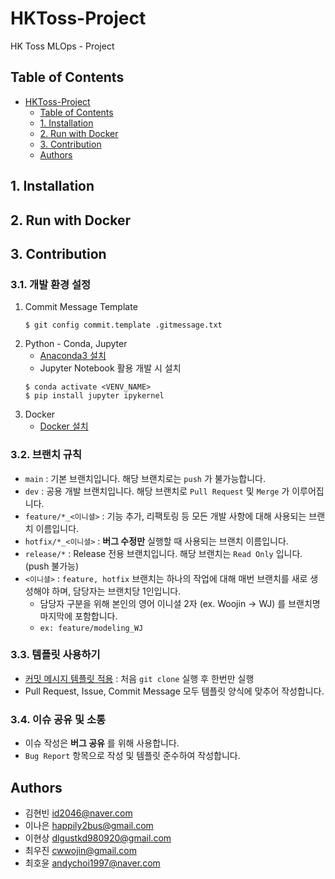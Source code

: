 # HKToss-Project

HK Toss MLOps - Project

## Table of Contents

- [HKToss-Project](#hktoss-project)
  - [Table of Contents](#table-of-contents)
  - [1. Installation](#1-installation)
  - [2. Run with Docker](#2-run-with-docker)
  - [3. Contribution](#3-contribution)
  - [Authors](#authors)

## 1. Installation

## 2. Run with Docker

## 3. Contribution

### 3.1. 개발 환경 설정

1. Commit Message Template
    ```shell
    $ git config commit.template .gitmessage.txt
    ```
2. Python - Conda, Jupyter
    - [Anaconda3 설치](https://docs.anaconda.com/anaconda/install/windows/)
    - Jupyter Notebook 활용 개발 시 설치
    ```shell
    $ conda activate <VENV_NAME>
    $ pip install jupyter ipykernel
    ```
3. Docker
    - [Docker 설치](https://docs.docker.com/desktop/install/windows-install/)

### 3.2. 브랜치 규칙

-   `main` : 기본 브랜치입니다. 해당 브랜치로는 `push` 가 불가능합니다.
-   `dev` : 공용 개발 브랜치입니다. 해당 브랜치로 `Pull Request` 및 `Merge` 가 이루어집니다.
-   `feature/*_<이니셜>` : 기능 추가, 리팩토링 등 모든 개발 사항에 대해 사용되는 브랜치 이름입니다.
-   `hotfix/*_<이니셜>` : **버그 수정만** 실행할 때 사용되는 브랜치 이름입니다.
-   `release/*` : Release 전용 브랜치입니다. 해당 브랜치는 `Read Only` 입니다. (push 불가능)
-   `<이니셜>` : `feature, hotfix` 브랜치는 하나의 작업에 대해 매번 브랜치를 새로 생성해야 하며, 담당자는 브랜치당 1인입니다.
    -   담당자 구분을 위해 본인의 영어 이니셜 2자 (ex. Woojin -> WJ) 를 브랜치명 마지막에 포함합니다.
    -   `ex: feature/modeling_WJ`

### 3.3. 템플릿 사용하기

-   [커밋 메시지 템플릿 적용](#2-run-with-docker) : 처음 `git clone` 실행 후 한번만 실행
-   Pull Request, Issue, Commit Message 모두 템플릿 양식에 맞추어 작성합니다.

### 3.4. 이슈 공유 및 소통

-   이슈 작성은 **버그 공유** 를 위해 사용합니다.
-   `Bug Report` 항목으로 작성 및 템플릿 준수하여 작성합니다.

## Authors

-   김현빈 [id2046@naver.com](id2046@naver.com)
-   이나은 [happily2bus@gmail.com](happily2bus@gmail.com)
-   이현상 [dlgustkd980920@gmail.com](dlgustkd980920@gmail.com)
-   최우진 [cwwojin@gmail.com](cwwojin@gmail.com)
-   최호윤 [andychoi1997@naver.com](andychoi1997@naver.com)
